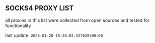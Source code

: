 ## SOCKS4 PROXY LIST

all proxies in this list were collected from open sources and tested for functionality

last update: `2025-01-20 15:36:02.527628+00:00`